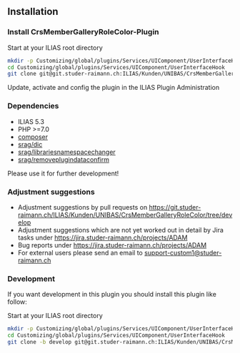 ## Installation

### Install CrsMemberGalleryRoleColor-Plugin
Start at your ILIAS root directory
```bash
mkdir -p Customizing/global/plugins/Services/UIComponent/UserInterfaceHook
cd Customizing/global/plugins/Services/UIComponent/UserInterfaceHook
git clone git@git.studer-raimann.ch:ILIAS/Kunden/UNIBAS/CrsMemberGalleryRoleColor.git CrsMemberGalleryRoleColor
```
Update, activate and config the plugin in the ILIAS Plugin Administration

### Dependencies
* ILIAS 5.3
* PHP >=7.0
* [composer](https://getcomposer.org)
* [srag/dic](https://packagist.org/packages/srag/dic)
* [srag/librariesnamespacechanger](https://packagist.org/packages/srag/librariesnamespacechanger)
* [srag/removeplugindataconfirm](https://packagist.org/packages/srag/removeplugindataconfirm)

Please use it for further development!

### Adjustment suggestions
* Adjustment suggestions by pull requests on https://git.studer-raimann.ch/ILIAS/Kunden/UNIBAS/CrsMemberGalleryRoleColor/tree/develop
* Adjustment suggestions which are not yet worked out in detail by Jira tasks under https://jira.studer-raimann.ch/projects/ADAM
* Bug reports under https://jira.studer-raimann.ch/projects/ADAM
* For external users please send an email to support-custom1@studer-raimann.ch

### Development
If you want development in this plugin you should install this plugin like follow:

Start at your ILIAS root directory
```bash
mkdir -p Customizing/global/plugins/Services/UIComponent/UserInterfaceHook
cd Customizing/global/plugins/Services/UIComponent/UserInterfaceHook
git clone -b develop git@git.studer-raimann.ch:ILIAS/Kunden/UNIBAS/CrsMemberGalleryRoleColor.git CrsMemberGalleryRoleColor
```
